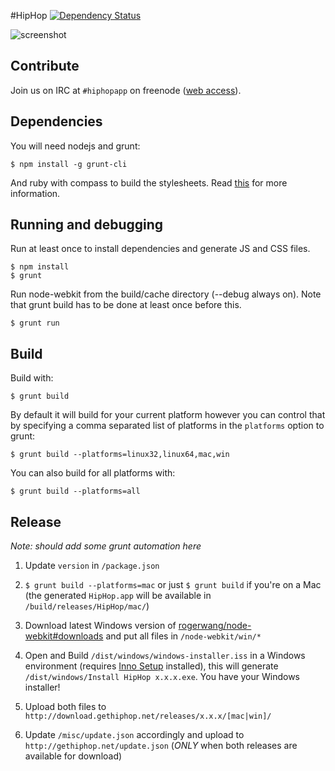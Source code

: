 #HipHop [![Dependency Status](https://david-dm.org/hiphopapp/hiphop.svg?theme=shields.io)](https://david-dm.org/hiphopapp/hiphop)

![screenshot](http://gethiphop.net/images/screenshot_mac.png)

## Contribute

Join us on IRC at `#hiphopapp` on freenode ([web access](http://webchat.freenode.net/?channels=hiphopapp)).

## Dependencies

You will need nodejs and grunt:

    $ npm install -g grunt-cli

And ruby with compass to build the stylesheets. Read [this](http://thesassway.com/beginner/getting-started-with-sass-and-compass) for more information.

## Running and debugging

Run at least once to install dependencies and generate JS and CSS files.

    $ npm install
    $ grunt

Run node-webkit from the build/cache directory (--debug always on). Note that grunt build has to be done at least once before this.

    $ grunt run

## Build

Build with:

    $ grunt build

By default it will build for your current platform however you can control that
by specifying a comma separated list of platforms in the `platforms` option to
grunt:

    $ grunt build --platforms=linux32,linux64,mac,win

You can also build for all platforms with:

    $ grunt build --platforms=all

## Release

_Note: should add some grunt automation here_

1. Update `version` in `/package.json`

2. `$ grunt build --platforms=mac` or just `$ grunt build` if you're on a Mac (the generated `HipHop.app` will be available in `/build/releases/HipHop/mac/`)

3. Download latest Windows version of [rogerwang/node-webkit#downloads](https://github.com/rogerwang/node-webkit#downloads) and put all files in `/node-webkit/win/*`

4. Open and Build `/dist/windows/windows-installer.iss` in a Windows environment (requires [Inno Setup](http://www.jrsoftware.org/isdl.php#stable) installed), this will generate `/dist/windows/Install HipHop x.x.x.exe`. You have your Windows installer!

5. Upload both files to `http://download.gethiphop.net/releases/x.x.x/[mac|win]/`

6. Update `/misc/update.json` accordingly and upload to `http://gethiphop.net/update.json` (*ONLY* when both releases are available for download)
